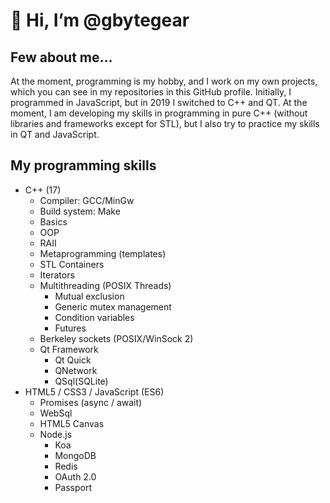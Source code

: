#  👋 Hi, I’m @gbytegear
## Few about me...
At the moment, programming is my hobby, and I work on my own projects,
which you can see in my repositories in this GitHub profile. Initially,
I programmed in JavaScript, but in 2019 I switched to C++ and QT. At the moment,
I am developing my skills in programming in pure C++ (without libraries and
frameworks except for STL), but I also try to practice my skills in QT and JavaScript.

## My programming skills
* C++ (17)
  * Compiler: GCC/MinGw
  * Build system: Make
  * Basics
  * OOP
  * RAII
  * Metaprogramming (templates)
  * STL Containers
  * Iterators
  * Multithreading (POSIX Threads)
    * Mutual exclusion
    * Generic mutex management
    * Condition variables
    * Futures
  * Berkeley sockets (POSIX/WinSock 2)
  * Qt Framework
    * Qt Quick
    * QNetwork
    * QSql(SQLite)
* HTML5 / CSS3 / JavaScript (ES6)
  * Promises (async / await)
  * WebSql
  * HTML5 Canvas
  * Node.js
    * Koa
    * MongoDB
    * Redis
    * OAuth 2.0
    * Passport
    
<!---
gbytegear/gbytegear is a ✨ special ✨ repository because its `README.md` (this file) appears on your GitHub profile.
You can click the Preview link to take a look at your changes.
--->
